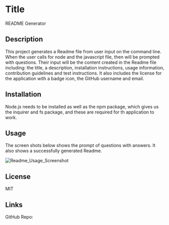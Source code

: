# Title
README Generator

## Description

This project generates a Readme file from user input on the command line. When the user calls for 
node and the javascript file, then will be prompted with questions. Their input will be the content
created in the Readme file including: the title, a description, installation instructions, usage information,
contribution guidelines and test instructions. It also includes the license for the application with a badge icon,
the GitHub username and email.

## Installation

Node.js needs to be installed as well as the npm package, which gives us the inquirer and fs package, and
these are required for th application to work.

## Usage

The screen shots below shows the prompt of questions with answers. It also shows a successfully generated Readme. 

![Readme_Usage_Screenshot](https://user-images.githubusercontent.com/17559972/210869543-b344f595-2379-47a1-883c-86b6f9394b0d.png)

## License


MIT

## Links

GitHub Repo: 




